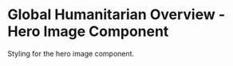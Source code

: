Global Humanitarian Overview - Hero Image Component
===================================================

Styling for the hero image component.
